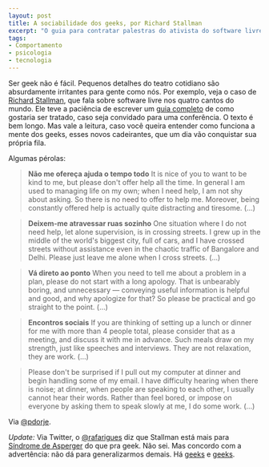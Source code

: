 ```yaml
---
layout: post
title: A sociabilidade dos geeks, por Richard Stallman
excerpt: "O guia para contratar palestras do ativista do software livre contém pérolas como: deixe-me atravessar a rua sozinho"
tags:
- Comportamento
- psicologia
- tecnologia
---
```


Ser geek não é fácil. Pequenos detalhes do teatro cotidiano são absurdamente irritantes para gente como nós. Por exemplo, veja o caso de [Richard Stallman](http://pt.wikipedia.org/wiki/Richard_Matthew_Stallman), que fala sobre software livre nos quatro cantos do mundo. Ele teve a paciência de escrever um [guia completo](https://secure.mysociety.org/admin/lists/pipermail/developers-public/2011-October/007647.html) de como gostaria ser tratado, caso seja convidado para uma conferência. O texto é bem longo. Mas vale a leitura, caso você queira entender como funciona a mente dos geeks, esses novos cadeirantes, que um dia vão conquistar sua própria fila.

Algumas pérolas:

> **Não me ofereça ajuda o tempo todo**
> It is nice of you to want to be kind to me, but please don't offer help all the time. In general I am used to managing life on my own; when I need help, I am not shy about asking.  So there is no need to offer to help me.  Moreover, being constantly offered help is actually quite distracting and tiresome. (...)

> **Deixem-me atravessar ruas sozinho**
> One situation where I do not need help, let alone supervision, is in crossing streets.  I grew up in the middle of the world's biggest city, full of cars, and I have crossed streets without assistance even in the chaotic traffic of Bangalore and Delhi.  Please just leave me alone when I cross streets. (...)

> **Vá direto ao ponto**
> When you need to tell me about a problem in a plan, please do not start with a long apology. That is unbearably boring, and unnecessary — conveying useful information is helpful and good, and why apologize for that? So please be practical and go straight to the point. (...)

> **Encontros sociais**
> If you are thinking of setting up a lunch or dinner for me with more than 4 people total, please consider that as a meeting, and discuss it with me in advance. Such meals draw on my strength, just like speeches and interviews. They are not relaxation, they are work. (...)

> Please don't be surprised if I pull out my computer at dinner and begin handling some of my email. I have difficulty hearing when there is noise; at dinner, when people are speaking to each other, I usually cannot hear their words. Rather than feel bored, or impose on everyone by asking them to speak slowly at me, I do some work. (...)

Via [@pdorje](http://twitter.com/#!/pdorje).

*Update:* Via Twitter, o [@rafarigues](http://twitter.com/#!/rafarigues) diz que Stallman está mais para [Síndrome de Asperger](http://pt.wikipedia.org/wiki/S%C3%ADndrome_de_Asperger) do que pra geek. Não sei. Mas concordo com a advertência: não dá para generalizarmos demais. Há [geeks](http://garyvaynerchuk.com/) e [geeks](http://pt.wikipedia.org/wiki/Jonathan_Ive).
